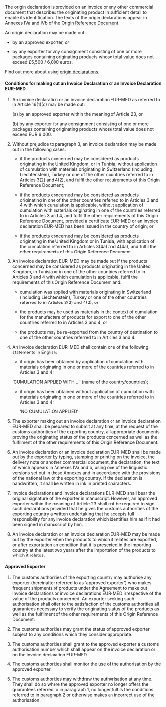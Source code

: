 The origin declaration is provided on an invoice or any other commercial document that describes the originating product in sufficient detail to enable its identification. The texts of the origin declarations appear in Annexes IVa and IVb of the [Origin Reference Document]({ord_url}).

An origin declaration may be made out:

- by an approved exporter, _or_

- by any exporter for any consignment consisting of one or more packages containing originating products whose total value does not exceed £5,500 / 6,000 euros.

Find out more about using [origin declarations](https://www.gov.uk/guidance/get-proof-of-origin-for-your-goods#origin-declaration).

#### Conditions for making out an Invoice Declaration or an Invoice Declaration EUR-MED

1. An invoice declaration or an invoice declaration EUR-MED as referred to in Article 16(1)(c) may be made out:

    (a) by an approved exporter within the meaning of Article 23, or

    (b) by any exporter for any consignment consisting of one or more packages containing originating products whose total value does not exceed EUR 6 000.

2. Without prejudice to paragraph 3, an invoice declaration may be made out in the following cases:

   - if the products concerned may be considered as products originating in the United Kingdom, or in Tunisia, without application of cumulation with materials originating in Switzerland (including Liechtenstein), Turkey or one of the other countries referred to in Articles 3(2) and 4(2), and fulfil the other requirements of this Origin Reference Document;

   - if the products concerned may be considered as products originating in one of the other countries referred to in Articles 3 and 4 with which cumulation is applicable, without application of cumulation with materials originating in one of the countries referred to in Articles 3 and 4, and fulfil the other requirements of this Origin Reference Document, provided a certificate EUR-MED or an invoice declaration EUR-MED has been issued in the country of origin; or

   - if the products concerned may be considered as products originating in the United Kingdom or in Tunisia, with application of the cumulation referred to in Articles 3(4a) and 4(4a), and fulfil the other requirements of this Origin Reference Document.

3. An invoice declaration EUR-MED may be made out if the products concerned may be considered as products originating in the United Kingdom, in Tunisia or in one of the other countries referred to in Articles 3 and 4 with which cumulation is applicable, fulfil the requirements of this Origin Reference Document and:

   - cumulation was applied with materials originating in Switzerland (including Liechtenstein), Turkey or one of the other countries referred to in Articles 3(2) and 4(2), or

   - the products may be used as materials in the context of cumulation for the manufacture of products for export to one of the other countries referred to in Articles 3 and 4, or

   - the products may be re-exported from the country of destination to one of the other countries referred to in Articles 3 and 4.

4. An invoice declaration EUR-MED shall contain one of the following statements in English:

   - if origin has been obtained by application of cumulation with materials originating in one or more of the countries referred to in Articles 3 and 4:

    ‘CUMULATION APPLIED WITH …’ (name of the country/countries);

   - if origin has been obtained without application of cumulation with materials originating in one or more of the countries referred to in Articles 3 and 4:

       ‘NO CUMULATION APPLIED’ 

5. The exporter making out an invoice declaration or an invoice declaration EUR-MED shall be prepared to submit at any time, at the request of the customs authorities of the exporting country, all appropriate documents proving the originating status of the products concerned as well as the fulfilment of the other requirements of this Origin Reference Document.

6. An invoice declaration or an invoice declaration EUR-MED shall be made out by the exporter by typing, stamping or printing on the invoice, the delivery note or another commercial document, the declaration, the text of which appears in Annexes IVa and b, using one of the linguistic versions set out in these Annexes and in accordance with the provisions of the national law of the exporting country. If the declaration is handwritten, it shall be written in ink in printed characters.

7. Invoice declarations and invoice declarations EUR-MED shall bear the original signature of the exporter in manuscript. However, an approved exporter within the meaning of Article 23 shall not be required to sign such declarations provided that he gives the customs authorities of the exporting country a written undertaking that he accepts full responsibility for any invoice declaration which identifies him as if it had been signed in manuscript by him.

8. An invoice declaration or an invoice declaration EUR-MED may be made out by the exporter when the products to which it relates are exported, or after exportation on condition that it is presented in the importing country at the latest two years after the importation of the products to which it relates.

#### Approved Exporter

1. The customs authorities of the exporting country may authorise any exporter (hereinafter referred to as ‘approved exporter’) who makes frequent shipments of products under the Agreement to make out invoice declarations or invoice declarations EUR-MED irrespective of the value of the products concerned. An exporter seeking such authorisation shall offer to the satisfaction of the customs authorities all guarantees necessary to verify the originating status of the products as well as the fulfilment of the other requirements of this Origin Reference Document.

2. The customs authorities may grant the status of approved exporter subject to any conditions which they consider appropriate.

3. The customs authorities shall grant to the approved exporter a customs authorisation number which shall appear on the invoice declaration or on the invoice declaration EUR-MED.

4. The customs authorities shall monitor the use of the authorisation by the approved exporter.

5. The customs authorities may withdraw the authorisation at any time. They shall do so where the approved exporter no longer offers the guarantees referred to in paragraph 1, no longer fulfils the conditions referred to in paragraph 2 or otherwise makes an incorrect use of the authorisation.
